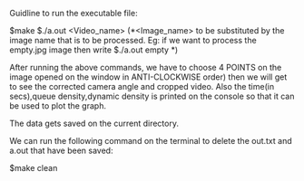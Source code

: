 Guidline to run the executable file:

$make
$./a.out <Video_name>		(*<Image_name> to be substituted by the image name
				that is to be processed. Eg: if we want to process
				the empty.jpg image then write
				$./a.out empty	*)

After running the above commands, we have to choose 4 POINTS on the image opened on
the window in ANTI-CLOCKWISE order)
then we will get to see the corrected camera angle and cropped video.
Also the time(in secs),queue density,dynamic density is printed on the
console so that it can be used to plot the graph. 

The data gets saved on the current directory.

We can run the following command on the terminal to delete the out.txt and a.out
that have been saved:

$make clean

